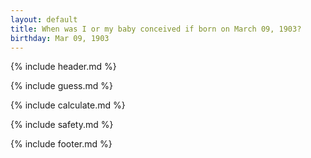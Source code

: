 ```yaml
---
layout: default
title: When was I or my baby conceived if born on March 09, 1903?
birthday: Mar 09, 1903
---
```


{% include header.md %}

{% include guess.md %}

{% include calculate.md %}

{% include safety.md %}

{% include footer.md %}



